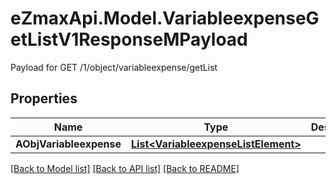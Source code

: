 # eZmaxApi.Model.VariableexpenseGetListV1ResponseMPayload
Payload for GET /1/object/variableexpense/getList

## Properties

Name | Type | Description | Notes
------------ | ------------- | ------------- | -------------
**AObjVariableexpense** | [**List&lt;VariableexpenseListElement&gt;**](VariableexpenseListElement.md) |  | 

[[Back to Model list]](../README.md#documentation-for-models) [[Back to API list]](../README.md#documentation-for-api-endpoints) [[Back to README]](../README.md)

